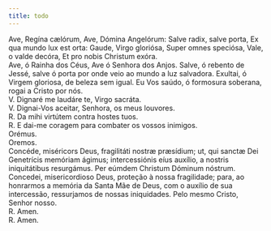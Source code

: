 ```yaml
---
title: todo
---
```

<div class="container-fluid">
<div class="row">
<div class="dropcap text-justify">
Ave, Regína cælórum, Ave, Dómina Angelórum: Salve radix, salve porta, Ex qua mundo lux est orta: Gaude, Virgo gloriósa, Super omnes speciósa, Vale, o valde decóra, Et pro nobis Christum exóra.
</div>
<div class="dropcap text-justify">
Ave, ó Rainha dos Céus, Ave ó Senhora dos Anjos. Salve, ó rebento de Jessé, salve ó porta por onde veio ao mundo a luz salvadora. Exultai, ó Virgem gloriosa, de beleza sem igual. Eu Vos saúdo, ó formosura soberana, rogai a Cristo por nós.
</div>
<div class="text-justify">
V. Dignaré me laudáre te, Virgo sacráta.
</div>
<div class="text-justify">
V. Dignai-Vos aceitar, Senhora, os meus louvores.
</div>
<div class="text-justify">
<span class="text-danger">R.</span> Da mihi virtútem contra hostes tuos.
</div>
<div class="text-justify">
<span class="text-danger">R.</span> E dai-me coragem para combater os vossos inimigos.
</div>
<div class="text-danger text-center"> Orémus. </div>
<div class="text-danger text-center"> Oremos. </div>
<div class="dropcap text-justify">
Concéde, miséricors Deus, fragilitáti nostræ præsídium; ut, qui sanctæ Dei Genetrícis memóriam ágimus; intercessiónis eíus auxílio, a nostris iniquitátibus resurgámus. Per eúmdem Christum Dóminum nóstrum.
</div>
<div class="dropcap text-justify">
Concedei, misericordioso Deus, proteção à nossa fragilidade; para, ao honrarmos a memória da Santa Mãe de Deus, com o auxílio de sua intercessão, ressurjamos de nossas iniquidades. Pelo mesmo Cristo, Senhor nosso.
</div>
<div class="text-justify">
<span class="text-danger">R.</span> Amen.
</div>
<div class="text-justify">
<span class="text-danger">R.</span> Amen.
</div>
</div>
</div>
